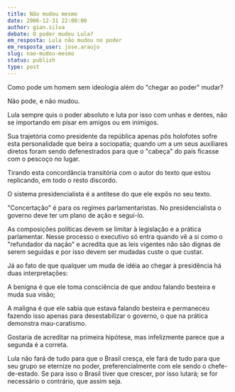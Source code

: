 ```yaml
---
title: Não mudou mesmo
date: 2006-12-31 22:00:00
author: gian.silva
debate: O poder mudou Lula?
em_resposta: Lula não mudou no poder
em_resposta_user: jose.araujo
slug: nao-mudou-mesmo
status: publish 
type: post
---
```


Como pode um homem sem ideologia além do "chegar ao poder" mudar?  

Não pode, e não mudou.  

Lula sempre quis o poder absoluto e luta por isso com unhas e dentes, não se importando em pisar em amigos ou em inimigos.  

Sua trajetória como presidente da república apenas pôs holofotes sofre esta personalidade que beira a sociopatia; quando um a um seus auxiliares diretos foram sendo defenestrados para que o "cabeça" do país ficasse com o pescoço no lugar.  

Tirando esta concordância transitória com o autor do texto que estou replicando, em todo o resto discordo.  

O sistema presidencialista é a antítese do que ele expôs no seu texto.  

"Concertação" é para os regimes parlamentaristas. No presidencialista o governo deve ter um plano de ação e seguí-lo.  

As composições políticas devem se limitar à legislação e a prática parlamentar. Nesse processo o executivo só entra quando vê a si como o "refundador da nação" e acredita que as leis vigentes não são dignas de serem seguidas e por isso devem ser mudadas custe o que custar.  

Já ao fato de que qualquer um muda de idéia ao chegar à presidência há duas interpretações:  

A benigna é que ele toma consciência de que andou falando besteira e muda sua visão;  

A maligna é que ele sabia que estava falando besteira e permaneceu fazendo isso apenas para desestabilizar o governo, o que na prática demonstra mau-caratismo.  

Gostaria de acreditar na primeira hipótese, mas infelizmente parece que a segunda é a correta.  

Lula não fará de tudo para que o Brasil cresça, ele fará de tudo para que seu grupo se eternize no poder, preferencialmente com ele sendo o chefe-de-estado. Se para isso o Brasil tiver que crescer, por isso lutará; se for necessário o contrário, que assim seja.
